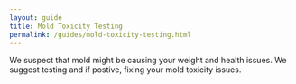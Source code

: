 ```yaml
---
layout: guide
title: Mold Toxicity Testing
permalink: /guides/mold-toxicity-testing.html
---
```


We suspect that mold might be causing your weight and health issues.  We suggest testing and if postive, fixing your mold toxicity issues.